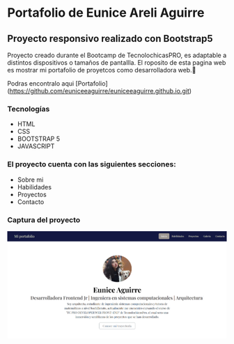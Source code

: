 # Portafolio de Eunice Areli Aguirre 

## Proyecto responsivo realizado con Bootstrap5 

Proyecto creado durante el Bootcamp de TecnolochicasPRO, es adaptable a distintos dispositivos o tamaños de pantallla.
El roposito de esta pagina web es mostrar mi portafolio de proyetcos como desarrolladora web.💜 

Podras encontralo aqui [Portafolio] (https://github.com/euniceeaguirre/euniceeaguirre.github.io.git)

### Tecnologías

* HTML 
* CSS
* BOOTSTRAP 5
* JAVASCRIPT

### El proyecto cuenta con las siguientes secciones:

* Sobre mi
* Habilidades
* Proyectos
* Contacto

### Captura del proyecto
![Captura del proyecto](/assets/portafolio%20final.png)
